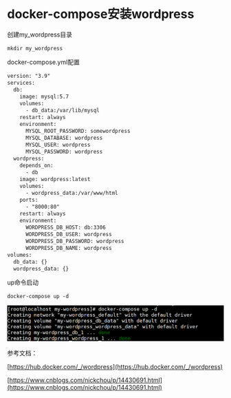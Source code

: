 # docker-compose安装wordpress

创建my_wordpress目录

```text
mkdir my_wordpress
```

docker-compose.yml配置

```text
version: "3.9"
services:
  db:
    image: mysql:5.7
    volumes:
      - db_data:/var/lib/mysql
    restart: always
    environment:
      MYSQL_ROOT_PASSWORD: somewordpress
      MYSQL_DATABASE: wordpress
      MYSQL_USER: wordpress
      MYSQL_PASSWORD: wordpress
  wordpress:
    depends_on:
      - db
    image: wordpress:latest
    volumes:
      - wordpress_data:/var/www/html
    ports:
      - "8000:80"
    restart: always
    environment:
      WORDPRESS_DB_HOST: db:3306
      WORDPRESS_DB_USER: wordpress
      WORDPRESS_DB_PASSWORD: wordpress
      WORDPRESS_DB_NAME: wordpress
volumes:
  db_data: {}
  wordpress_data: {}
```

up命令启动

```text
docker-compose up -d
```

![](assets/docker-wordpress.png)

参考文档：

[https://hub.docker.com/_/wordpress](https://hub.docker.com/_/wordpress)

[https://www.cnblogs.com/nickchou/p/14430691.html](https://www.cnblogs.com/nickchou/p/14430691.html)
